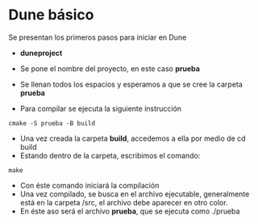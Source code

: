 # Dune básico

Se presentan los primeros pasos para iniciar en Dune

* **duneproject**

* Se pone el nombre del proyecto, en este caso **prueba**
* Se llenan todos los espacios y esperamos a que se cree la carpeta **prueba**
* Para compilar se ejecuta la siguiente instrucción
```
cmake -S prueba -B build
```
* Una vez creada la carpeta **build**, accedemos a ella por medio de cd build
* Estando dentro de la carpeta, escribimos el comando:
````
make
````
* Con éste comando iniciará la compilación
* Una vez compilado, se busca en el archivo ejecutable, generalmente está 
en la carpeta /src, el archivo debe aparecer en otro color.
* En éste aso será el archivo **prueba**, que se ejecuta como ./prueba
